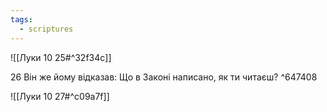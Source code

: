 ```yaml
---
tags:
  - scriptures
---
```


![[Луки 10 25#^32f34c]]

26 Він же йому відказав: Що в Законі написано, як ти читаєш? ^647408

![[Луки 10 27#^c09a7f]]